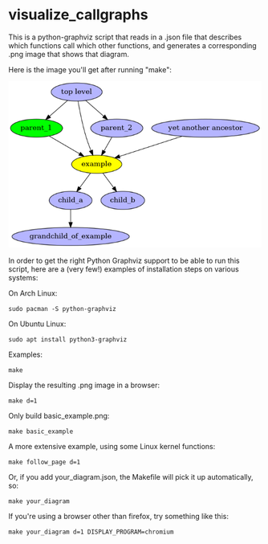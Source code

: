 # visualize_callgraphs
This is a python-graphviz script that reads in a .json file that describes
which functions call which other functions, and generates a corresponding
.png image that shows that diagram.

Here is the image you'll get after running "make":

![basic_example.png, generated from example.json](images/basic_example.png)

In order to get the right Python Graphviz support to be able to run this script,
here are a (very few!) examples of installation steps on various systems:

On Arch Linux:

	sudo pacman -S python-graphviz

On Ubuntu Linux:

	sudo apt install python3-graphviz

Examples:

	make

Display the resulting .png image in a browser:

	make d=1

Only build basic_example.png:

	make basic_example

A more extensive example, using some Linux kernel functions:

	make follow_page d=1

Or, if you add your_diagram.json, the Makefile will pick it up automatically, so:

	make your_diagram

If you're using a browser other than firefox, try something like this:

	make your_diagram d=1 DISPLAY_PROGRAM=chromium
